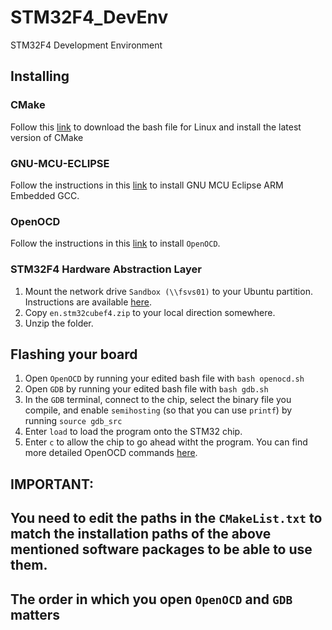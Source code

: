 # STM32F4_DevEnv
STM32F4 Development Environment

## Installing
### CMake
Follow this [link](https://cmake.org/download/) to download the bash file for Linux and install the latest version of CMake
### GNU-MCU-ECLIPSE
Follow the instructions in this [link](https://gnu-mcu-eclipse.github.io/toolchain/arm/install/#target-vs-host-platform) to install GNU MCU Eclipse ARM Embedded GCC. 
### OpenOCD
Follow the instructions in this [link](https://gnu-mcu-eclipse.github.io/openocd/install/) to install `OpenOCD`.
### STM32F4 Hardware Abstraction Layer
1. Mount the network drive `Sandbox (\\fsvs01)` to your Ubuntu partition. Instructions are available [here](http://wikis.olin.edu/linux/doku.php?id=accessing_windows_shares).
2. Copy `en.stm32cubef4.zip` to your local direction somewhere.
3. Unzip the folder.

## Flashing your board
1. Open `OpenOCD` by running your edited bash file with `bash openocd.sh`
2. Open `GDB` by running your edited bash file with `bash gdb.sh`
3. In the `GDB` terminal, connect to the chip, select the binary file you compile, and enable `semihosting` (so that you can use `printf`) by running `source gdb_src`
4. Enter `load` to load the program onto the STM32 chip.
5. Enter `c` to allow the chip to go ahead witht the program. You can find more detailed OpenOCD commands [here](http://condor.depaul.edu/glancast/373class/docs/gdb.html).

## IMPORTANT: 
## You need to edit the paths in the `CMakeList.txt` to match the installation paths of the above mentioned software packages to be able to use them.
## The order in which you open `OpenOCD` and `GDB` matters
